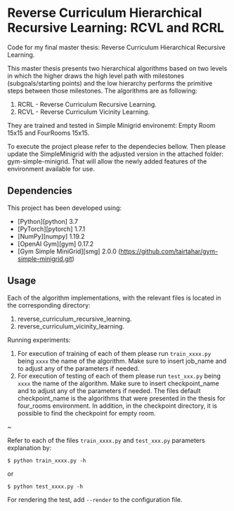 # Reverse Curriculum Hierarchical Recursive Learning: RCVL and RCRL

Code for my final master thesis: Reverse Curriculum Hierarchical Recursive Learning.

This master thesis presents two hierarchical algorithms based on two levels in which the higher draws the high level 
path with milestones (subgoals/starting points) and the low hierarchy performs the primitive steps between those 
milestones. The algorithms are as following:
1. RCRL - Reverse Curriculum Recursive Learning.
2. RCVL - Reverse Curriculum Vicinity Learning.

They are trained and tested in Simple Minigrid environemt: Empty Room 15x15 and FourRooms 15x15. 

To execute the project please refer to the dependecies bellow. Then please update the SimpleMinigrid with the adjusted 
version in the attached folder: gym-simple-minigrid. That will allow the newly added features of the environment 
available for use. 

## Dependencies

This project has been developed using:

- [Python][python] 3.7
- [PyTorch][pytorch] 1.7.1
- [NumPy][numpy] 1.19.2
- [OpenAI Gym][gym] 0.17.2
- [Gym Simple MiniGrid][smg] 2.0.0 (https://github.com/tairtahar/gym-simple-minigrid.git)

## Usage
Each of the algorithm implementations, with the relevant files is located in the corresponding directory:
1. reverse_curriculum_recursive_learning.
2. reverse_curriculum_vicinity_learning.

Running experiments:
1. For execution of training of each of them please run  `train_xxxx.py` being `xxxx` the name of the algorithm.
Make sure to insert job_name and to adjust any of the parameters if needed.
2. For execution of testing of each of them please run `test_xxx.py` being `xxxx` the name of the algorithm. 
Make sure to insert checkpoint_name and to adjust any of the parameters if needed. 
The files default checkpoint_name is the algorithms that were presented in the thesis for four_rooms environment. 
In addition, in the checkpoint directory, it is possible to find the checkpoint for empty room. 

~

Refer to each of the files  `train_xxxx.py` and `test_xxx.py` parameters explanation by:
```
$ python train_xxxx.py -h
```
or
```
$ python test_xxxx.py -h
```
For rendering the test, add `--render` to the configuration file. 


